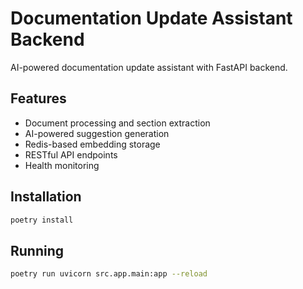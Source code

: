 # Documentation Update Assistant Backend

AI-powered documentation update assistant with FastAPI backend.

## Features

- Document processing and section extraction
- AI-powered suggestion generation
- Redis-based embedding storage
- RESTful API endpoints
- Health monitoring

## Installation

```bash
poetry install
```

## Running

```bash
poetry run uvicorn src.app.main:app --reload
```